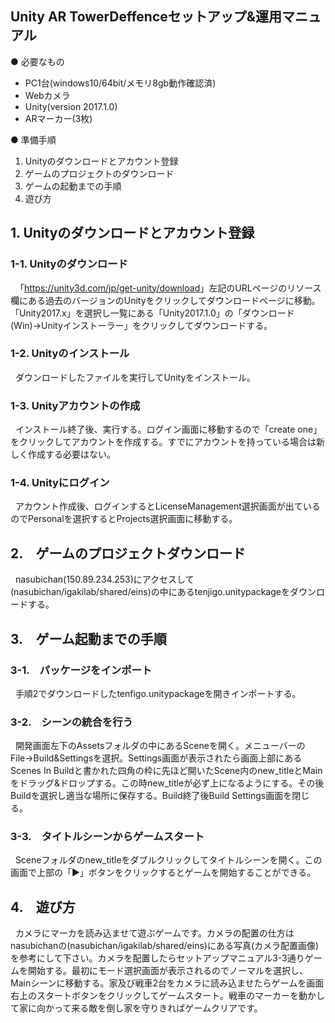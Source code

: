 ## Unity AR TowerDeffenceセットアップ&運用マニュアル

● 必要なもの
* PC1台(windows10/64bit/メモリ8gb動作確認済)   
* Webカメラ 
* Unity(version 2017.1.0)   
* ARマーカー(3枚)
  
● 準備手順  
1. Unityのダウンロードとアカウント登録  
2. ゲームのプロジェクトのダウンロード  
3. ゲームの起動までの手順  
4. 遊び方
## 1. Unityのダウンロードとアカウント登録
### 1-1. Unityのダウンロード
    「<https://unity3d.com/jp/get-unity/download>」左記のURLページのリソース欄にある過去のバージョンのUnityをクリックしてダウンロードページに移動。「Unity2017.x」を選択し一覧にある「Unity2017.1.0」の「ダウンロード(Win)→Unityインストーラー」をクリックしてダウンロードする。   
  
### 1-2. Unityのインストール  
    ダウンロードしたファイルを実行してUnityをインストール。
  
### 1-3. Unityアカウントの作成  
    インストール終了後、実行する。ログイン画面に移動するので「create one」をクリックしてアカウントを作成する。すでにアカウントを持っている場合は新しく作成する必要はない。
### 1-4. Unityにログイン  
    アカウント作成後、ログインするとLicenseManagement選択画面が出ているのでPersonalを選択するとProjects選択画面に移動する。  
## 2.　ゲームのプロジェクトダウンロード  
    nasubichan(150.89.234.253)にアクセスして(nasubichan/igakilab/shared/eins)の中にあるtenjigo.unitypackageをダウンロードする。  
## 3.　ゲーム起動までの手順  
### 3-1.　パッケージをインポート  
    手順2でダウンロードしたtenfigo.unitypackageを開きインポートする。  
### 3-2.　シーンの統合を行う  
    開発画面左下のAssetsフォルダの中にあるSceneを開く。メニューバーのFile→Build&Settingsを選択。Settings画面が表示されたら画面上部にあるScenes In Buildと書かれた四角の枠に先ほど開いたScene内のnew_titleとMainをドラッグ&ドロップする。この時new_titleが必ず上になるようにする。その後Buildを選択し適当な場所に保存する。Build終了後Build Settings画面を閉じる。  
### 3-3.　タイトルシーンからゲームスタート  
    Sceneフォルダのnew_titleをダブルクリックしてタイトルシーンを開く。この画面で上部の「▶︎」ボタンをクリックするとゲームを開始することができる。  
## 4.　遊び方  
    カメラにマーカを読み込ませて遊ぶゲームです。カメラの配置の仕方はnasubichanの(nasubichan/igakilab/shared/eins)にある写真(カメラ配置画像)を参考にして下さい。カメラを配置したらセットアップマニュアル3-3通りゲームを開始する。最初にモード選択画面が表示されるのでノーマルを選択し、Mainシーンに移動する。家及び戦車2台をカメラに読み込ませたらゲームを画面右上のスタートボタンをクリックしてゲームスタート。戦車のマーカーを動かして家に向かって来る敵を倒し家を守りきればゲームクリアです。
            
            
            
